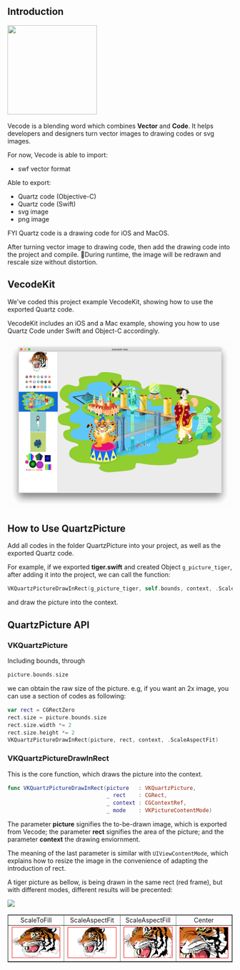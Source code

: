 ## Introduction

<image src="./images/vecode_icon.png" width="200" height="200"/>

Vecode is a blending word which combines <b>Vector</b> and <b>Code</b>. It helps developers and designers turn vector images to drawing codes or svg images.

For now, Vecode is able to import:

* swf vector format

Able to export:

* Quartz code (Objective-C)
* Quartz code (Swift)
* svg image
* png image

FYI Quartz code is a drawing code for iOS and MacOS.

After turning vector image to drawing code, then add the drawing code into the project and compile. During runtime, the image will be redrawn and rescale size without distortion.

## VecodeKit
We've coded this project example VecodeKit, showing how to use the exported Quartz code.

VecodeKit includes an iOS and a Mac example, showing you how to use Quartz Code under Swift and Object-C accordingly.

<img src="./images/example_mac.png" width="600"></td>

## How to Use QuartzPicture

Add all codes in the folder QuartzPicture into your project, as well as the exported Quartz code.

For example, if we exported <b>tiger.swift</b> and created Object `g_picture_tiger`, after adding it into the project, we can call the function:

```Swift
VKQuartzPictureDrawInRect(g_picture_tiger, self.bounds, context, .ScaleAspectFit)
```
	
and draw the picture into the context.

## QuartzPicture API

### VKQuartzPicture

Including bounds, through

```Swift
picture.bounds.size
```
	
we can obtain the raw size of the picture. e.g, if you want an 2x image, you can use a section of codes as following:

```Swift
var rect = CGRectZero
rect.size = picture.bounds.size
rect.size.width *= 2
rect.size.height *= 2
VKQuartzPictureDrawInRect(picture, rect, context, .ScaleAspectFit)
```

### VKQuartzPictureDrawInRect
This is the core function, which draws the picture into the context.

```Swift
func VKQuartzPictureDrawInRect(picture   : VKQuartzPicture,
                               _ rect    : CGRect,
                               _ context : CGContextRef,
                               _ mode    : VKPictureContentMode)
```

The parameter <b>picture</b> signifies the to-be-drawn image, which is exported from Vecode; the parameter <b>rect</b> signifies the area of the picture; and the parameter <b>context</b> the drawing enviornment.


The meaning of the last parameter is similar with `UIViewContentMode`, which explains how to resize the image in the convenience of adapting the introduction of rect.


A tiger picture as bellow, is being drawn in the same rect (red frame), but with different modes, different results will be precented:

<image src="./images/tiger.png" width="250"/>

<table border="1px" style="table-layout:fixed;width:100%">
	<tr border="0" style="text-align:center">
		<td border="0" style="width:25%">ScaleToFill</th>
		<td border="0" style="width:25%">ScaleAspectFit</th>
		<td border="0" style="width:25%">ScaleAspectFill</th>
		<td border="0" style="width:25%">Center</th>
	</tr>
	<tr border="0">
		<td border="0" style="width:25%"><img src="./images/ScaleToFill.png" border="0" width="100%"></td>
		<td border="0" style="width:25%"><img src="./images/ScaleAspectFit.png" border="0" width="100%"></td>
				<td border="0" style="width:25%"><img src="./images/ScaleAspectFill.png" border="0" width="100%"></td>
						<td border="0" style="width:25%"><img src="./images/ScaleCenter.png" border="0" width="100%"></td>
	</tr>
</table>

